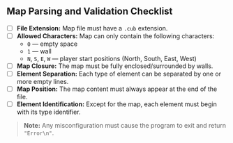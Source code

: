 ## Map Parsing and Validation Checklist

- [ ] **File Extension:** Map file must have a `.cub` extension.
- [ ] **Allowed Characters:** Map can only contain the following characters:
    - `0` — empty space
    - `1` — wall
    - `N`, `S`, `E`, `W` — player start positions (North, South, East, West)
- [ ] **Map Closure:** The map must be fully enclosed/surrounded by walls.
- [ ] **Element Separation:** Each type of element can be separated by one or more empty lines.
- [ ] **Map Position:** The map content must always appear at the end of the file.
- [ ] **Element Identification:** Except for the map, each element must begin with its type identifier.

> **Note:** Any misconfiguration must cause the program to exit and return `"Error\n"`.
